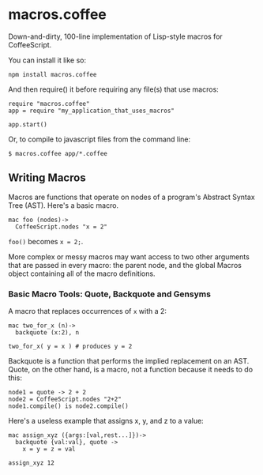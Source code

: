 macros.coffee
=============

Down-and-dirty, 100-line implementation of Lisp-style macros for CoffeeScript.

You can install it like so:

    npm install macros.coffee

And then require() it before requiring any file(s) that use macros:

    require "macros.coffee"
    app = require "my_application_that_uses_macros" 

    app.start()

Or, to compile to javascript files from the command line:

    $ macros.coffee app/*.coffee

## Writing Macros

Macros are functions that operate on nodes of a program's Abstract Syntax Tree (AST). Here's a basic macro.

    mac foo (nodes)->
      CoffeeScript.nodes "x = 2"

`foo()` becomes `x = 2;`.

More complex or messy macros may want access to two other arguments that are passed in 
every macro: the parent node, and the global Macros object containing all of the
macro definitions.

### Basic Macro Tools: Quote, Backquote and Gensyms

A macro that replaces occurrences of `x` with a 2:

    mac two_for_x (n)->
      backquote (x:2), n

    two_for_x( y = x ) # produces y = 2

Backquote is a function that performs the implied replacement on an AST. Quote,
on the other hand, is a macro, not a function because it needs to do this:

    node1 = quote -> 2 + 2
    node2 = CoffeeScript.nodes "2+2"
    node1.compile() is node2.compile()

Here's a useless example that assigns x, y, and z to a value:

    mac assign_xyz ({args:[val,rest...]})->
      backquote {val:val}, quote ->
        x = y = z = val

    assign_xyz 12

